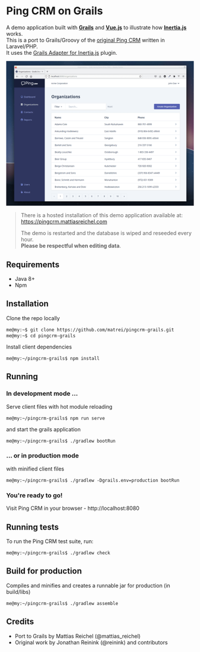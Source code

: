 # Ping CRM on Grails
A demo application built with **[Grails](https://grails.org)** and **[Vue.js](https://vuejs.org)** to illustrate how **[Inertia.js](https://inertiajs.com/)** works.\
This is a port to Grails/Groovy of the [original Ping CRM](https://github.com/inertiajs/pingcrm) written in Laravel/PHP.\
It uses the [Grails Adapter for Inertia.js](https://github.com/matrei/grails-inertia-plugin) plugin.

![Screenshot of the Ping CRM application](screenshot.png)

> There is a hosted installation of this demo application available at:\
> https://pingcrm.mattiasreichel.com
> 
> The demo is restarted and the database is wiped and reseeded every hour.\
>**Please be respectful when editing data**.

## Requirements
- Java 8+
- Npm

## Installation
Clone the repo locally
```shell
me@my:~$ git clone https://github.com/matrei/pingcrm-grails.git
me@my:~$ cd pingcrm-grails
```
Install client dependencies
```shell
me@my:~/pingcrm-grails$ npm install
```
## Running
### In development mode ...
Serve client files with hot module reloading
```shell
me@my:~/pingcrm-grails$ npm run serve
```
and start the grails application
```shell
me@my:~/pingcrm-grails$ ./gradlew bootRun
```
###  ... or in production mode
with minified client files
```shell
me@my:~/pingcrm-grails$ ./gradlew -Dgrails.env=production bootRun
```

### You're ready to go!
Visit Ping CRM in your browser - http://localhost:8080

## Running tests
To run the Ping CRM test suite, run:
```shell
me@my:~/pingcrm-grails$ ./gradlew check
```

## Build for production
Compiles and minifies and creates a runnable jar for production (in build/libs)
```shell
me@my:~/pingcrm-grails$ ./gradlew assemble
```

## Credits
* Port to Grails by Mattias Reichel (@mattias_reichel)
* Original work by Jonathan Reinink (@reinink) and contributors
